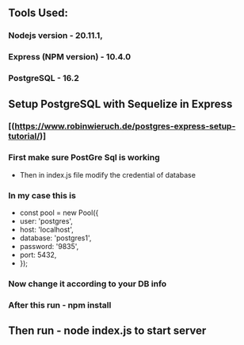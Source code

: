 ## Tools Used: 
### Nodejs version - 20.11.1,
### Express (NPM version) - 10.4.0
### PostgreSQL - 16.2
## Setup PostgreSQL with Sequelize in Express
### [(https://www.robinwieruch.de/postgres-express-setup-tutorial/)]
### First make sure PostGre Sql is working 
* Then in index.js file modify the credential of database
### In my case this is
*  const pool = new Pool({
*  user: 'postgres',
*  host: 'localhost',
*  database: 'postgres1',
*  password: '9835',
*  port: 5432,
*  });
### Now change it according to your DB info
### After this run - npm install
##   Then run - node index.js to start server
